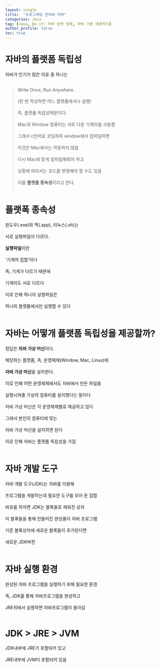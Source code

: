 ```yaml
---
layout: single
title:  "프로그래밍 언어와 자바"
categories: Java
tag: [Java, Do it! 자바 완전 정복, 자바 기본 배경지식]
author_profile: false
toc: true
---
```


# 자바의 플랫폼 독립성
자바가 인기가 많은 이유 중 하나는<br><br>
> Write Once, Run Anywhere.<br><br>
(한 번 작성하면 어느 플랫폼에서나 실행)<br><br>
즉, 플랫폼 독립성때문이다.<br><br>
Mac과 Window 컴퓨터는 서로 다른 기계어를 사용함<br><br>
그래서 c언어로 코딩하여 window에서 컴파일하면<br><br>
이것은 Mac에서는 작동하지 않음<br><br>
다시 Mac에 맞게 컴파일해줘야 하고<br><br>
상황에 따라서는 코드를 변경해야 할 수도 있음<br><br>
이를 **플랫폼 종속성**이라고 한다.<br><br>

# 플랫폭 종속성
윈도우(.exe)와 맥(.app), 리눅스(.sh)는<br><br>
서로 실행파일이 다르다.<br><br>
**실행파일**이란<br><br>
'기계어 집합'이다<br><br>
즉, 기계가 다르기 때문에<br><br>
기계어도 서로 다르다<br><br>
이로 인해 하나의 실행파일은<br><br>
하나의 플랫폼에서만 실행할 수 있다<br><br>

# 자바는 어떻개 플랫폼 독립성을 제공할까?
정답은 **자바 가상 머신**이다.<br><br>
해당하는 플랫폼, 즉, 운영체제(Window, Mac, Linux)에<br><br>
**자바 가상 머신**을 설치한다.<br><br>
이로 인해 어떤 운영체제에서도 자바에서 만든 파일을<br><br>
실행시켜줄 가상의 컴퓨터를 설치했다는 말이다<br><br>
자바 가상 머신은 각 운영체제별로 제공하고 있다<br><br>
그래서 본인의 컴퓨터에 맞는<br><br>
자바 가상 머신을 설치하면 된다<br><br>
이로 인해 자바는 플랫폼 독립성을 가짐<br><br>

# 자바 개발 도구
자바 개발 도구(JDK)는 자바를 이용해<br><br>
프로그램을 개발하는데 필요한 도구를 모아 둔 집합<br><br>
비유를 하자면 JDK는 블록들로 채워진 상자<br><br>
이 블록들을 통해 만들어진 완성품이 자바 프로그램<br><br>
기존 블록상자에 새로운 블록들이 추가된다면<br><br>
새로운 JDK버전<br><br>

# 자바 실행 환경
완성된 자바 프로그램을 실행하기 위해 필요한 환경<br><br>
즉, JDK를 통해 자바프로그램을 완성하고<br><br>
JRE위에서 실행하면 자바프로그램이 돌아감<br><br>

# JDK > JRE > JVM
JDK내부에 JRE가 포함되어 있고<br><br>
JRE내부에 JVM이 포함되어 있음<br><br>